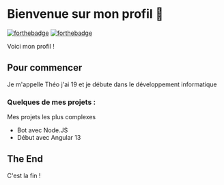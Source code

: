 # Bienvenue sur mon profil 📢

[![forthebadge](http://forthebadge.com/images/badges/built-with-love.svg)](http://forthebadge.com) [![forthebadge](https://forthebadge.com/images/badges/ages-18.svg)](http://forthebadge.com)

Voici mon profil !

## Pour commencer

Je m'appelle Théo j'ai 19 et je débute dans le développement informatique

### Quelques de mes projets :

Mes projets les plus complexes

- Bot avec Node.JS
- Début avec Angular 13

## The End

C'est la fin !
